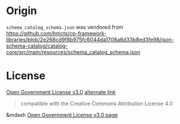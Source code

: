 
# Origin

`schema_catalog_schema.json` was vendored from <https://github.com/hmcts/cp-framework-libraries/blob/2e268cd9f8b975fc6044da1708a6d33b8ed3fe98/json-schema-catalog/catalog-core/src/main/resources/schema_catalog_schema.json>

# License

[Open Government License v3.0](https://www.nationalarchives.gov.uk/doc/open-government-licence/version/3/)
[alternate link](https://github.com/hmcts/cp-framework-libraries/blob/main/Licence.md)

> compatible with the Creative Commons Attribution License 4.0

&mdash [Open Government License v3.0 page](https://www.nationalarchives.gov.uk/doc/open-government-licence/version/3/)
